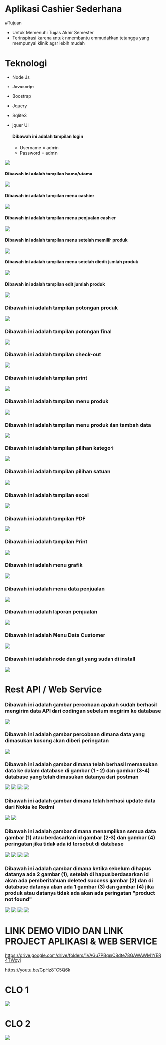 # Aplikasi Cashier Sederhana

#Tujuan

- Untuk Memenuhi Tugas Akhir Semester
- Terinspirasi karena untuk nmembantu emmudahkan tetangga yang mempunyai klinik agar lebih mudah

# Teknologi

- Node Js
- Javascript
- Boostrap
- Jquery
- Sqlite3
- jquer UI

  #### Dibawah ini adalah tampilan login 
  - Username = admin
  - Password = admin

<img src="./cashier/login.png">

 #### Dibawah ini adalah tampilan home/utama
<img src="./cashier/home.png">
 
 #### Dibawah ini adalah tampilan menu cashier
<img src="./cashier/menu cashier.png">
 
 #### Dibawah ini adalah tampilan menu penjualan cashier
<img src="./cashier/menu penjualan.png">

 #### Dibawah ini adalah tampilan menu setelah memilih produk 
<img src="./cashier/menu setelah ada produk.png">

 #### Dibawah ini adalah tampilan menu setelah diedit jumlah produk

 <img src="./cashier/menu setelah ada diedit jumlah.png">

 #### Dibawah ini adalah tampilan edit jumlah produk

 <img src="./cashier/edit-jumlah.png">

 ### Dibawah ini adalah tampilan potongan produk

 <img src="./cashier/potongan-produk.png">

  ### Dibawah ini adalah tampilan potongan final

 <img src="./cashier/potongan-final.png">

  ### Dibawah ini adalah tampilan check-out

 <img src="./cashier/check-out.png">

### Dibawah ini adalah tampilan print

 <img src="./cashier/print.png">



 ### Dibawah ini adalah tampilan menu produk

 <img src="./produk/tampilan home.png">

 ### Dibawah ini adalah tampilan menu produk dan tambah data

 <img src="./produk/tambah data.png">

  ### Dibawah ini adalah tampilan pilihan kategori

 <img src="./produk/kategori.png">

   ### Dibawah ini adalah tampilan pilihan satuan

 <img src="./produk/satuan.png">


  ### Dibawah ini adalah tampilan excel

 <img src="./produk/excel.png">

 ### Dibawah ini adalah tampilan PDF

 <img src="./produk/pdf.png">


### Dibawah ini adalah tampilan Print

 <img src="./produk/print.png">

 ### Dibawah ini adalah menu grafik

 <img src="grafik.png">

### Dibawah ini adalah menu data penjualan

<img src="data penjualan.png">

### Dibawah ini adalah laporan penjualan

<img src="laporan penjualan.png">

### Dibawah ini adalah Menu Data Customer

<img src="buyer.png">

### Dibawah ini adalah node dan git yang sudah di install

<img src="node.png">


# Rest API / Web Service





### Dibawah ini adalah  gambar percobaan apakah sudah berhasil mengirim data API dari codingan sebelum megirim ke database

<img src="1.png">

### Dibawah ini adalah  gambar percobaan dimana data yang dimasukan kosong akan diberi peringatan
<img src="Post.png">

### Dibawah ini adalah  gambar dimana telah berhasil memasukan data ke dalam database di gambar (1 - 2) dan gambar (3-4) database yang telah dimasukan datanya dari postman

<img src="berhasil ambil data.png">
<img src="tambah data.png">
<img src="db post.png">
<img src="db post 2.png">

### Dibawah ini adalah  gambar dimana telah berhasi update data dari Nokia ke Redmi
<img src="put.png">
<img src="db put.png">

### Dibawah ini adalah  gambar dimana menampilkan semua data gambar (1) atau  berdasarkan id gambar (2-3) dan gambar (4) peringatan jika tidak ada id tersebut di database
<img src="get all.png">
<img src="get by id.png">
<img src=" id.png">
<img src=" null id.png">

### Dibawah ini adalah  gambar dimana ketika sebelum dihapus datanya ada 2 gambar (1), setelah di hapus berdasarkan id akan ada pemberitahuan deleted success gambar (2) dan di database  datanya akan ada 1 gambar (3) dan gambar (4) jika produk atau datanya tidak ada akan ada peringatan "product not found"
<img src="sebelum delete.png">
<img src="deleted succes.png">
<img src="db put.png">
<img src="delete null.png">

# LINK DEMO VIDIO DAN LINK PROJECT APLIKASI & WEB SERVICE

https://drive.google.com/drive/folders/1VAGu7PBqmC8dte78GAWAWM1YER4TWoyj

https://youtu.be/GpHz8TC5Q6k


# CLO 1

<img src="2.jpeg">

# CLO 2

<img src="1 .jpeg">





